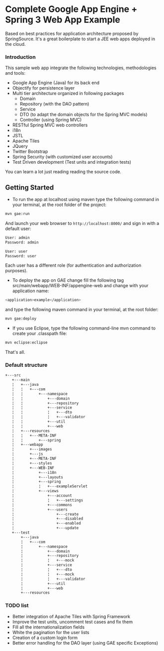 Complete Google App Engine + Spring 3 Web App Example
===============================================================================

Based on best practices for application architecture proposed by SpringSource. It's a great boilerplate to start a JEE web apps deployed in the cloud. 

### Introduction

This sample web app integrate the following technologies, methodologies and tools:

* Google App Engine (Java) for its back end
* Objectify for persistence layer
* Multi tier architecture organized in following packages 
	+ Domain
	+ Repository (with the DAO pattern)
	+ Service
	+ DTO (to adapt the domain objects for the Spring MVC models)
	+ Controller (using Spring MVC)
* RESTful Spring MVC web controllers
* i18n
* JSTL
* Apache Tiles
* JQuery
* Twitter Bootstrap
* Spring Security (with customized user accounts)
* Test Driven development (Test units and integration tests)

You can learn a lot just reading reading the source code. 

Getting Started
---------------

* To run the app at localhost using maven type the following command in your terminal, at the root folder of the project:
``` bash
mvn gae:run
```
And launch your web browser to `http://localhost:8000/` and sign in with a default user:

``` bash
User: admin
Password: admin
```

``` bash
User: user
Password: user
```

Each user has a different role (for authentication and authorization purposes).


* To deploy the app on GAE change fill the following tag src/main/webapp/WEB-INF/appengine-web and change with your application name:
``` bash
<application>example</application>
```
and type the following maven command in your terminal, at the root folder:
``` bash
mvn gae:deploy
```


* If you use Eclipse, type the following command-line mvn command to create your .classpath file: 
``` bash
mvn eclipse:eclipse
```

That's all.

### Default structure
``` bash
+---src
   +---main
   ¦   +---java
   ¦   ¦   +---com
   ¦   ¦       +---namespace
   ¦   ¦           +---domain
   ¦   ¦           +---repository
   ¦   ¦           +---service
   ¦   ¦           ¦   +---dto
   ¦   ¦           ¦   +---validator
   ¦   ¦           +---util
   ¦   ¦           +---web
   ¦   +---resources
   ¦   ¦   +---META-INF
   ¦   ¦       +---spring
   ¦   +---webapp
   ¦       +---images
   ¦       +---js
   ¦       +---META-INF
   ¦       +---styles
   ¦       +---WEB-INF
   ¦           +---i18n
   ¦           +---layouts
   ¦           +---spring
   ¦           ¦   +---exampleServlet
   ¦           +---views
   ¦               +---account
   ¦               ¦   +---settings
   ¦               +---commons
   ¦               +---users
   ¦                   +---create
   ¦                   +---disabled
   ¦                   +---enabled
   ¦                   +---update
   +---test
       +---java
       ¦   +---com
       ¦       +---namespace
       ¦           +---domain
       ¦           +---repository
       ¦           ¦   +---mock
       ¦           +---service
       ¦           ¦   +---dto
       ¦           ¦   +---mock
       ¦           ¦   +---validator
       ¦           +---util
       ¦           +---web
       +---resources
```


### TODO list

* Better integration of Apache Tiles with Spring Framework
* Improve the test units, uncomment test cases and fix them
* Fill all the internationalization fields 
* White the pagination for the user lists
* Creation of a custom login form
* Better error handling for the DAO layer (using GAE specific Exceptions)
